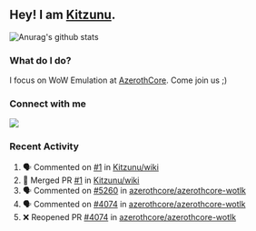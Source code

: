 ## Hey! I am [Kitzunu](https://Github.com/Kitzunu).

![Anurag's github stats](https://github-readme-stats.kitzunu.vercel.app/api?username=Kitzunu&show_icons=true)

### What do I do?

I focus on WoW Emulation at [AzerothCore](https://Github.com/AzerothCore). Come join us ;)

### Connect with me
[![](https://img.shields.io/badge/AzerothCore%20Discord-Connect%20with%20me!-green)](https://discord.com/invite/gkt4y2x)

### Recent Activity

<!--START_SECTION:activity-->
1. 🗣 Commented on [#1](https://github.com/Kitzunu/wiki/issues/1) in [Kitzunu/wiki](https://github.com/Kitzunu/wiki)
2. 🎉 Merged PR [#1](https://github.com/Kitzunu/wiki/pull/1) in [Kitzunu/wiki](https://github.com/Kitzunu/wiki)
3. 🗣 Commented on [#5260](https://github.com/azerothcore/azerothcore-wotlk/issues/5260) in [azerothcore/azerothcore-wotlk](https://github.com/azerothcore/azerothcore-wotlk)
4. 🗣 Commented on [#4074](https://github.com/azerothcore/azerothcore-wotlk/issues/4074) in [azerothcore/azerothcore-wotlk](https://github.com/azerothcore/azerothcore-wotlk)
5. ❌ Reopened PR [#4074](https://github.com/azerothcore/azerothcore-wotlk/pull/4074) in [azerothcore/azerothcore-wotlk](https://github.com/azerothcore/azerothcore-wotlk)
<!--END_SECTION:activity-->
